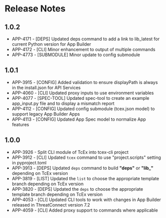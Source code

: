 # Release Notes

## 1.0.2

-   APP-4171 - [DEPS] Updated deps command to add a link to lib_latest for current Python version for App Builder
-   APP-4172 - [CLI] Minor enhancement to output of multiple commands
-   APP-4773 - [SUBMODULE] Minor update to config submodule

## 1.0.1

-   APP-3915 - [CONFIG] Added validation to ensure displayPath is always in the install.json for API Services
-   APP-4060 - [CLI] Updated proxy inputs to use environment variables
-   APP-4077 - [SPEC-TOOL] Updated spec-tool to create an example app_input.py file and to display a mismatch report
-   APP-4112 - [CONFIG] Updated config submodule (tcex.json model) to support legacy App Builder Apps
-   APP-4113 - [CONFIG] Updated App Spec model to normalize App features


## 1.0.0

-   APP-3926 - Split CLI module of TcEx into tcex-cli project
-   APP-3912 - [CLI] Updated `tcex` command to use "project.scripts" setting in pyproject.toml
-   APP-3913 - [DEPS] Updated `deps` command to build **"deps"** or **"lib_"** depending on TcEx version
-   APP-3819 - [LIST] Updated the `list` to choose the appropriate template branch depending on TcEx version
-   APP-3820 - [DEPS] Updated the `deps` to choose the appropriate template branch depending on TcEx version
-   APP-4053 - [CLI] Updated CLI tools to work with changes in App Builder released in ThreatConnect version 7.2
-   APP-4059 - [CLI] Added proxy support to commands where applicable
